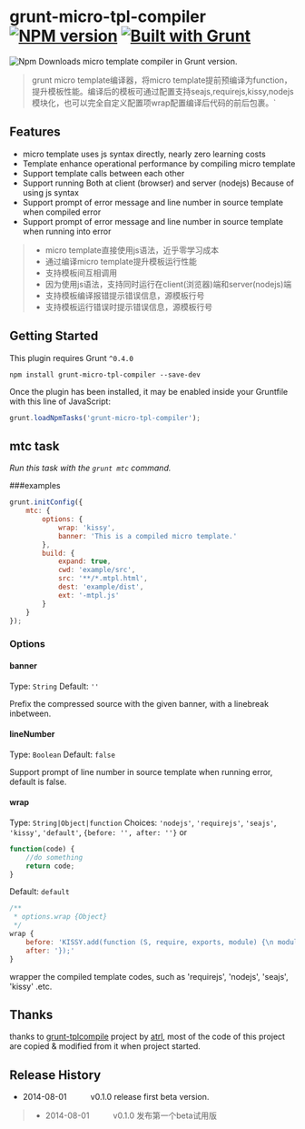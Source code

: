 grunt-micro-tpl-compiler [![NPM version](https://badge.fury.io/js/grunt-micro-tpl-compiler.png)](http://badge.fury.io/js/grunt-micro-tpl-compiler) [![Built with Grunt](https://cdn.gruntjs.com/builtwith.png)](http://gruntjs.com/)
=======================
![Npm Downloads](https://nodei.co/npm/grunt-micro-tpl-compiler.png?downloads=true&stars=true)
micro template compiler in Grunt version.

> grunt micro template编译器，将micro template提前预编译为function，提升模板性能。编译后的模板可通过配置支持seajs,requirejs,kissy,nodejs模块化，也可以完全自定义配置项wrap配置编译后代码的前后包裹。`

## Features

* micro template uses js syntax directly, nearly zero learning costs
* Template enhance operational performance by compiling micro template
* Support template calls between each other
* Support running Both at client (browser) and server (nodejs) Because of using js syntax
* Support prompt of error message and line number in source template when compiled error
* Support prompt of error message and line number in source template when running into error

> * micro template直接使用js语法，近乎零学习成本
> * 通过编译micro template提升模板运行性能
> * 支持模板间互相调用
> * 因为使用js语法，支持同时运行在client(浏览器)端和server(nodejs)端
> * 支持模板编译报错提示错误信息，源模板行号
> * 支持模板运行错误时提示错误信息，源模板行号

## Getting Started
This plugin requires Grunt `^0.4.0`

```shell
npm install grunt-micro-tpl-compiler --save-dev
```

Once the plugin has been installed, it may be enabled inside your Gruntfile with this line of JavaScript:

```js
grunt.loadNpmTasks('grunt-micro-tpl-compiler');
```
## mtc task
_Run this task with the `grunt mtc` command._

###examples

```js
grunt.initConfig({
	mtc: {
		options: {
			wrap: 'kissy',
			banner: 'This is a compiled micro template.'
		},
		build: {
			expand: true,
			cwd: 'example/src',
			src: '**/*.mtpl.html',
			dest: 'example/dist',
			ext: '-mtpl.js'
		}
	}
});
```

### Options

#### banner

Type: `String`
Default: `''`

Prefix the compressed source with the given banner, with a linebreak inbetween.

#### lineNumber

Type: `Boolean`
Default: `false`

Support prompt of line number in source template when running error, default is false.

#### wrap

Type: `String|Object|function`
Choices: `'nodejs'`, `'requirejs'`, `'seajs'`, `'kissy'`, `'default'`, `{before: '', after: ''}` or
```js
function(code) {
    //do something
    return code;
}
```
Default: `default`
```js
/**
 * options.wrap {Object}
 */
wrap {
    before: 'KISSY.add(function (S, require, exports, module) {\n module.exports = ',
    after: '});'
}
```
wrapper the compiled template codes, such as 'requirejs', 'nodejs', 'seajs', 'kissy' .etc.

## Thanks
thanks to [grunt-tplcompile](https://github.com/atrl/grunt-tplcompile) project by [atrl](https://github.com/atrl), most of the code of this project are copied & modified from it when project started.

## Release History

 * 2014-08-01   v0.1.0 release first beta version.

 > * 2014-08-01   v0.1.0 发布第一个beta试用版
